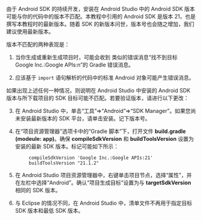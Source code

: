 ﻿由于 Android SDK 的持续开发，安装在 Android Studio 中的 Android SDK 版本可能与你的代码中的版本不匹配。本教程中引用的 Android SDK 是版本 21，也是撰写本教程时的最新版本。随着 SDK 的新版本问世，版本号也会随之增加，我们建议使用最新版本。

版本不匹配的两种表现是：

1. 当你生成或重新生成项目时，可能会收到 类似的错误消息“找不到目标 Google Inc.:Google APIs:n”的 Gradle 错误消息。

2. 应该基于  `import` 语句解析的代码中的标准 Android 对象可能产生错误消息。

如果出现上述任何一种情况，则说明在 Android Studio 中安装的 Android SDK 版本与所下载项目的 SDK 目标可能不匹配。若要验证版本，请进行以下更改：


3. 在 Android Studio 中，单击“工具”=>“Android”=>“SDK Manager”。如果您尚未安装最新版本的 SDK 平台，请单击安装。记下版本号。

4. 在“项目资源管理器”选项卡中的“Gradle 脚本”下，打开文件 **build.gradle (modeule: app)**。确保 **compileSdkVersion** 和 **buildToolsVersion** 设置为安装的最新 SDK 版本。标记可能如下所示：
 
	 	    compileSdkVersion 'Google Inc.:Google APIs:21'
    		buildToolsVersion "21.1.2"
	
5. 在 Android Studio 项目资源管理器中，右键单击项目节点，选择“属性”，并在左栏中选择“Android”。确认“项目生成目标”设置为与 **targetSdkVersion** 相同的 SDK 版本。

6. 与 Eclipse 的情况不同，在 Android Studio 中，清单文件不再用于指定目标 SDK 版本和最低 SDK 版本。

<!---HONumber=71-->